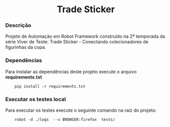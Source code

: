 <h1 align="center">Trade Sticker</h1>

### Descrição
Projeto de Automação em Robot Framework construído na 2ª temporada da série Viver de Teste: Trade Sticker - Conectando colecionadores de figurinhas da copa. 

### Dependências
Para instalar as dependências deste projeto execute o arquivo **requirements.txt**
        
        pip install -r requirements.txt
        

### Executar os testes local
Para executar os testes execute o seguinte comando na raiz do projeto:

        robot -d ./logs  --v BROWSER:firefox  tests/
